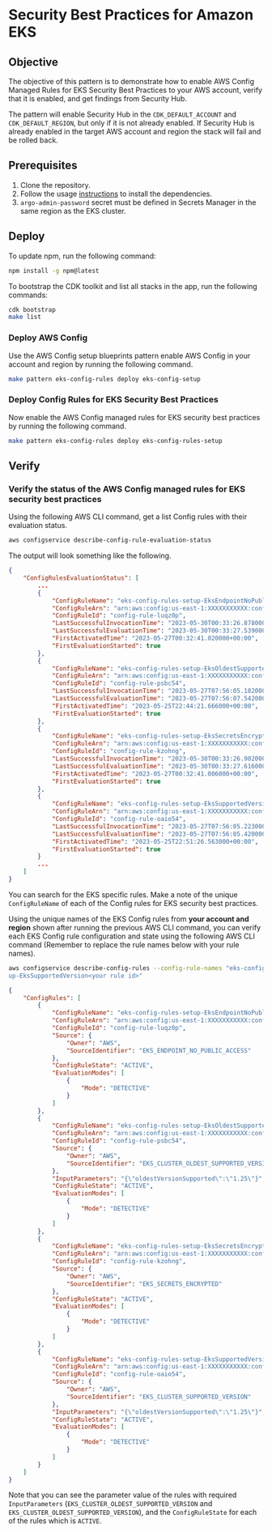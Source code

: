 # Security Best Practices for Amazon EKS

## Objective

The objective of this pattern is to demonstrate how to enable AWS Config Managed Rules for EKS Security Best Practices to your AWS account, verify that it is enabled, and get findings from Security Hub.

The pattern will enable Security Hub in the `CDK_DEFAULT_ACCOUNT` and `CDK_DEFAULT_REGION`, but only if it is not already enabled. If Security Hub is already enabled in the target AWS account and region the stack will fail and be rolled back.

## Prerequisites

1. Clone the repository.
2. Follow the usage [instructions](../../../README.md#usage) to install the dependencies.
3. `argo-admin-password` secret must be defined in Secrets Manager in the same region as the EKS cluster.

## Deploy

To update npm, run the following command:

```bash
npm install -g npm@latest
```

To bootstrap the CDK toolkit and list all stacks in the app, run the following commands:

```bash
cdk bootstrap
make list
```

### Deploy AWS Config

Use the AWS Config setup blueprints pattern enable AWS Config in your account and region by running the following command.

```bash
make pattern eks-config-rules deploy eks-config-setup
```

### Deploy Config Rules for EKS Security Best Practices

Now enable the AWS Config managed rules for EKS security best practices by running the following command.

```bash
make pattern eks-config-rules deploy eks-config-rules-setup
```

## Verify

### Verify the status of the AWS Config managed rules for EKS security best practices

Using the following AWS CLI command, get a list Config rules with their evaluation status.

```bash
aws configservice describe-config-rule-evaluation-status
```

The output will look something like the following.

```json
{
    "ConfigRulesEvaluationStatus": [
        ...
        {
            "ConfigRuleName": "eks-config-rules-setup-EksEndpointNoPublicAccess49-37QJEXYZALLB",
            "ConfigRuleArn": "arn:aws:config:us-east-1:XXXXXXXXXXX:config-rule/config-rule-luqz0p",
            "ConfigRuleId": "config-rule-luqz0p",
            "LastSuccessfulInvocationTime": "2023-05-30T00:33:26.878000+00:00",
            "LastSuccessfulEvaluationTime": "2023-05-30T00:33:27.539000+00:00",
            "FirstActivatedTime": "2023-05-27T00:32:41.020000+00:00",
            "FirstEvaluationStarted": true
        },
        {
            "ConfigRuleName": "eks-config-rules-setup-EksOldestSupportedVersionAD-Z65N0TEQSF96",
            "ConfigRuleArn": "arn:aws:config:us-east-1:XXXXXXXXXXX:config-rule/config-rule-psbc54",
            "ConfigRuleId": "config-rule-psbc54",
            "LastSuccessfulInvocationTime": "2023-05-27T07:56:05.182000+00:00",
            "LastSuccessfulEvaluationTime": "2023-05-27T07:56:07.542000+00:00",
            "FirstActivatedTime": "2023-05-25T22:44:21.666000+00:00",
            "FirstEvaluationStarted": true
        },
        {
            "ConfigRuleName": "eks-config-rules-setup-EksSecretsEncrypted7566BFCD-HUQX4WXUDEFA",
            "ConfigRuleArn": "arn:aws:config:us-east-1:XXXXXXXXXXX:config-rule/config-rule-kzohng",
            "ConfigRuleId": "config-rule-kzohng",
            "LastSuccessfulInvocationTime": "2023-05-30T00:33:26.902000+00:00",
            "LastSuccessfulEvaluationTime": "2023-05-30T00:33:27.616000+00:00",
            "FirstActivatedTime": "2023-05-27T00:32:41.006000+00:00",
            "FirstEvaluationStarted": true
        },
        {
            "ConfigRuleName": "eks-config-rules-setup-EksSupportedVersionCDB3159A-1VNH10LGMMJX",
            "ConfigRuleArn": "arn:aws:config:us-east-1:XXXXXXXXXXX:config-rule/config-rule-oaio54",
            "ConfigRuleId": "config-rule-oaio54",
            "LastSuccessfulInvocationTime": "2023-05-27T07:56:05.223000+00:00",
            "LastSuccessfulEvaluationTime": "2023-05-27T07:56:05.420000+00:00",
            "FirstActivatedTime": "2023-05-25T22:51:26.563000+00:00",
            "FirstEvaluationStarted": true
        }
        ...
    ]
}
```

You can search for the EKS specific rules. Make a note of the unique `ConfigRuleName` of each of the Config rules for EKS security best practices.

Using the unique names of the EKS Config rules from **your account and region** shown after running the previous AWS CLI command, you can verify each EKS Config rule configuration and state using the following AWS CLI command (Remember to replace the rule names below with your rule names).

```bash
aws configservice describe-config-rules --config-rule-names "eks-config-rules-setup-EksEndpointNoPublicAccess<your rule id>" "eks-config-rules-setup-EksOldestSupportedVersion<your rule id>" "eks-config-rules-setup-EksSecretsEncrypted<your rule id>" "eks-config-rules-set
up-EksSupportedVersion<your rule id>"
```

```json
{
    "ConfigRules": [
        {
            "ConfigRuleName": "eks-config-rules-setup-EksEndpointNoPublicAccess49-37QJEXYZALLB",
            "ConfigRuleArn": "arn:aws:config:us-east-1:XXXXXXXXXXX:config-rule/config-rule-luqz0p",
            "ConfigRuleId": "config-rule-luqz0p",
            "Source": {
                "Owner": "AWS",
                "SourceIdentifier": "EKS_ENDPOINT_NO_PUBLIC_ACCESS"
            },
            "ConfigRuleState": "ACTIVE",
            "EvaluationModes": [
                {
                    "Mode": "DETECTIVE"
                }
            ]
        },
        {
            "ConfigRuleName": "eks-config-rules-setup-EksOldestSupportedVersionAD-Z65N0TEQSF96",
            "ConfigRuleArn": "arn:aws:config:us-east-1:XXXXXXXXXXX:config-rule/config-rule-psbc54",
            "ConfigRuleId": "config-rule-psbc54",
            "Source": {
                "Owner": "AWS",
                "SourceIdentifier": "EKS_CLUSTER_OLDEST_SUPPORTED_VERSION"
            },
            "InputParameters": "{\"oldestVersionSupported\":\"1.25\"}",
            "ConfigRuleState": "ACTIVE",
            "EvaluationModes": [
                {
                    "Mode": "DETECTIVE"
                }
            ]
        },
        {
            "ConfigRuleName": "eks-config-rules-setup-EksSecretsEncrypted7566BFCD-HUQX4WXUDEFA",
            "ConfigRuleArn": "arn:aws:config:us-east-1:XXXXXXXXXXX:config-rule/config-rule-kzohng",
            "ConfigRuleId": "config-rule-kzohng",
            "Source": {
                "Owner": "AWS",
                "SourceIdentifier": "EKS_SECRETS_ENCRYPTED"
            },
            "ConfigRuleState": "ACTIVE",
            "EvaluationModes": [
                {
                    "Mode": "DETECTIVE"
                }
            ]
        },
        {
            "ConfigRuleName": "eks-config-rules-setup-EksSupportedVersionCDB3159A-1VNH10LGMMJX",
            "ConfigRuleArn": "arn:aws:config:us-east-1:XXXXXXXXXXX:config-rule/config-rule-oaio54",
            "ConfigRuleId": "config-rule-oaio54",
            "Source": {
                "Owner": "AWS",
                "SourceIdentifier": "EKS_CLUSTER_SUPPORTED_VERSION"
            },
            "InputParameters": "{\"oldestVersionSupported\":\"1.25\"}",
            "ConfigRuleState": "ACTIVE",
            "EvaluationModes": [
                {
                    "Mode": "DETECTIVE"
                }
            ]
        }
    ]
}
```

Note that you can see the parameter value of the rules with required `InputParameters` (`EKS_CLUSTER_OLDEST_SUPPORTED_VERSION` and `EKS_CLUSTER_OLDEST_SUPPORTED_VERSION`), and the `ConfigRuleState` for each of the rules which is `ACTIVE`.
